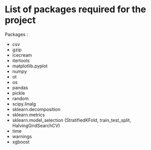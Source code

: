 # List of packages required for the project

Packages :

- csv 
- gzip 
- icecream
- itertools
- matplotlib.pyplot
- numpy
- ot
- os
- pandas
- pickle
- random
- scipy.linalg
- sklearn.decomposition
- sklearn.metrics
- sklearn.model_selection (StratifiedKFold, train_test_split, HalvingGridSearchCV) 
- time  
- warnings
- xgboost

